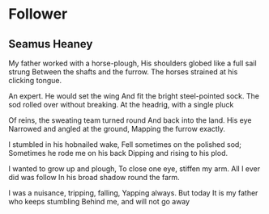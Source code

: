 # Follower
## Seamus Heaney
My father worked with a horse-plough,
His shoulders globed like a full sail strung
Between the shafts and the furrow.
The horses strained at his clicking tongue.

An expert. He would set the wing
And fit the bright steel-pointed sock.
The sod rolled over without breaking.
At the headrig, with a single pluck

Of reins, the sweating team turned round
And back into the land. His eye
Narrowed and angled at the ground,
Mapping the furrow exactly.

I stumbled in his hobnailed wake,
Fell sometimes on the polished sod;
Sometimes he rode me on his back
Dipping and rising to his plod.

I wanted to grow up and plough,
To close one eye, stiffen my arm.
All I ever did was follow
In his broad shadow round the farm.

I was a nuisance, tripping, falling,
Yapping always. But today
It is my father who keeps stumbling
Behind me, and will not go away